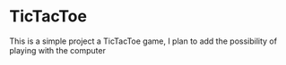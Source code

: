 # TicTacToe

This is a simple project a TicTacToe game, I plan to add the possibility of playing with the computer

